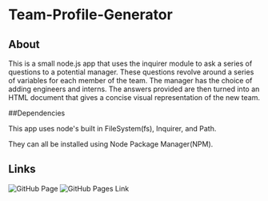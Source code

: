 # Team-Profile-Generator

## About

This is a small node.js app that uses the inquirer module to ask a series of questions to a potential manager. These questions revolve around a series of variables for each member of the team. The manager has the choice of adding engineers and interns. The answers provided are then turned into an HTML document that gives a concise visual representation of the new team. 

##Dependencies 

This app uses node's built in FileSystem(fs), Inquirer, and Path. 

They can all be installed using Node Package Manager(NPM). 

## Links

![GitHub Page](https://github.com/David-V-Rullo/Team-Profile-Generator/)
![GitHub Pages Link](https://david-v-rullo.github.io/Team-Profile-Generator/)
